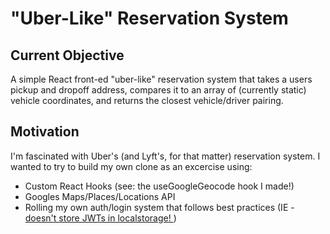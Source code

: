 # "Uber-Like" Reservation System

## Current Objective

A simple React front-ed "uber-like" reservation system that takes a users pickup and dropoff address, compares it to an array of (currently static) vehicle coordinates, and returns the closest vehicle/driver pairing.

## Motivation

I'm fascinated with Uber's (and Lyft's, for that matter) reservation system. I wanted to try to build my own clone as an excercise using:

 * Custom React Hooks (see: the useGoogleGeocode hook I made!)
 * Googles Maps/Places/Locations API
 * Rolling my own auth/login system that follows best practices (IE - <a href="https://www.rdegges.com/2018/please-stop-using-local-storage/">doesn't store JWTs in localstorage! </a>)
